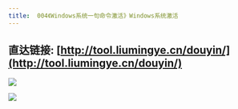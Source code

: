 ```yaml
---
title:  004《Windows系统一句命令激活》Windows系统激活
---
```



## 直达链接: [http://tool.liumingye.cn/douyin/](http://tool.liumingye.cn/douyin/)



![](https://www.v2fy.com/asset/superweb-003-douyin/005.png)

![](https://www.v2fy.com/asset/super-web/001.gif)
